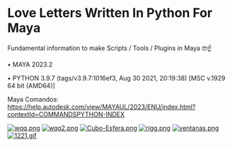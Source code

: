 # Love Letters Written In Python For Maya

Fundamental information to make  Scripts / Tools / Plugins in Maya 🤓☝

• MAYA 2023.2 

• PYTHON 3.9.7 (tags/v3.9.7:1016ef3, Aug 30 2021, 20:19:38) [MSC v.1929 64 bit (AMD64)]


Maya Comandos: https://help.autodesk.com/view/MAYAUL/2023/ENU/index.html?contextId=COMMANDSPYTHON-INDEX

[![wqq.png](https://i.postimg.cc/sxJnG3bb/wqq.png)](https://postimg.cc/V0d93PfF)
[![wqq2.png](https://i.postimg.cc/8CCPKVMG/wqq2.png)](https://postimg.cc/QFR3CwfY)
[![Cubo-Esfera.png](https://i.postimg.cc/dtFHJwqB/Cubo-Esfera.png)](https://postimg.cc/HjS42G8c)
[![rigg.png](https://i.postimg.cc/VLXYN3Jg/rigg.png)](https://postimg.cc/qzMfbDX6)
[![ventanas.png](https://i.postimg.cc/vBfBh7wq/ventanas.png)](https://postimg.cc/8JkNP65M)
[![1221.gif](https://i.postimg.cc/R0TXN7dy/1221.gif)](https://postimg.cc/v1cWK6pt)
